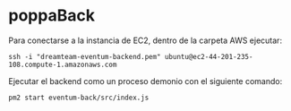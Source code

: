 # poppaBack

Para conectarse a la instancia de EC2, dentro de la carpeta AWS ejecutar:

    ssh -i "dreamteam-eventum-backend.pem" ubuntu@ec2-44-201-235-108.compute-1.amazonaws.com

Ejecutar el backend como un proceso demonio con el siguiente comando:

    pm2 start eventum-back/src/index.js
